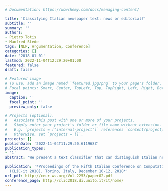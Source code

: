 ```yaml
---
# Documentation: https://wowchemy.com/docs/managing-content/

title: 'Classifying Italian newspaper text: news or editorial?'
subtitle: ''
summary: ''
authors:
- Pietro Totis
- Manfred Stede
tags: [NLP, Argumentation, Conference]
categories: []
date: '2018-01-01'
lastmod: 2022-11-04T12:29:20+01:00
featured: false
draft: false

# Featured image
# To use, add an image named `featured.jpg/png` to your page's folder.
# Focal points: Smart, Center, TopLeft, Top, TopRight, Left, Right, BottomLeft, Bottom, BottomRight.
image:
  caption: ''
  focal_point: ''
  preview_only: false

# Projects (optional).
#   Associate this post with one or more of your projects.
#   Simply enter your project's folder or file name without extension.
#   E.g. `projects = ["internal-project"]` references `content/project/deep-learning/index.md`.
#   Otherwise, set `projects = []`.
projects: []
publishDate: '2022-11-04T11:29:20.611968Z'
publication_types:
- '1'
abstract: 'We present a text classifier that can distinguish Italian news stories from editorials. Inspired by earlier work on English, we built a suitable train/test corpus and implemented a range of features, which can predict the distinction with an accuracy of 89,12%. As demonstrated by the earlier work, such a feature-based approach outperforms simple bag-of-words models when being transferred to new domains. We argue that the technique can also be used to distinguish opinionated from non-opinionated text outside of the realm of newspapers.'

publication: '*Proceedings of the Fifth Italian Conference on Computational Linguistics
  (CLiC-it 2018), Torino, Italy, December 10-12, 2018*'
url_pdf: http://ceur-ws.org/Vol-2253/paper02.pdf
conference_page: http://clic2018.di.unito.it/it/home/
---
```

